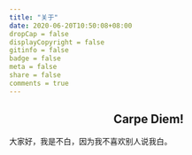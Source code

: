 ```yaml
---
title: "关于"
date: 2020-06-20T10:50:08+08:00
dropCap = false
displayCopyright = false
gitinfo = false
badge = false
meta = false
share = false
comments = true
---
```




<center><h2 class="viva-la-vida">Carpe Diem!</h2></center>

大家好，我是不白，因为我不喜欢别人说我白。

